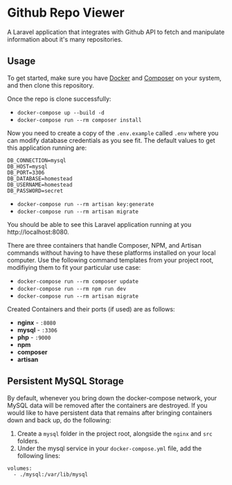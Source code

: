 # Github Repo Viewer

A Laravel application that integrates with Github API to fetch and manipulate information about it's many repositories.

## Usage

To get started, make sure you have [Docker](https://docs.docker.com/docker-for-mac/install/) and [Composer](https://getcomposer.org/download/) on your system, and then clone this repository.

Once the repo is clone successfully:

-  `docker-compose up --build -d`
-  `docker-compose run --rm composer install`

Now you need to create a copy of the `.env.example` called `.env` where you can modify database credentials as you see fit.
The default values to get this application running are:

```
DB_CONNECTION=mysql
DB_HOST=mysql
DB_PORT=3306
DB_DATABASE=homestead
DB_USERNAME=homestead
DB_PASSWORD=secret
```

-  `docker-compose run --rm artisan key:generate`
-  `docker-compose run --rm artisan migrate`

You should be able to see this Laravel application running at you http://localhost:8080.

There are three containers that handle Composer, NPM, and Artisan commands without having to have these platforms installed on your local computer. Use the following command templates from your project root, modifiying them to fit your particular use case:

- `docker-compose run --rm composer update`
- `docker-compose run --rm npm run dev`
- `docker-compose run --rm artisan migrate` 

Created Containers and their ports (if used) are as follows:

- **nginx** - `:8080`
- **mysql** - `:3306`
- **php** - `:9000`
- **npm**
- **composer**
- **artisan**

## Persistent MySQL Storage

By default, whenever you bring down the docker-compose network, your MySQL data will be removed after the containers are destroyed. If you would like to have persistent data that remains after bringing containers down and back up, do the following:

1. Create a `mysql` folder in the project root, alongside the `nginx` and `src` folders.
2. Under the mysql service in your `docker-compose.yml` file, add the following lines:

```
volumes:
  - ./mysql:/var/lib/mysql
```
